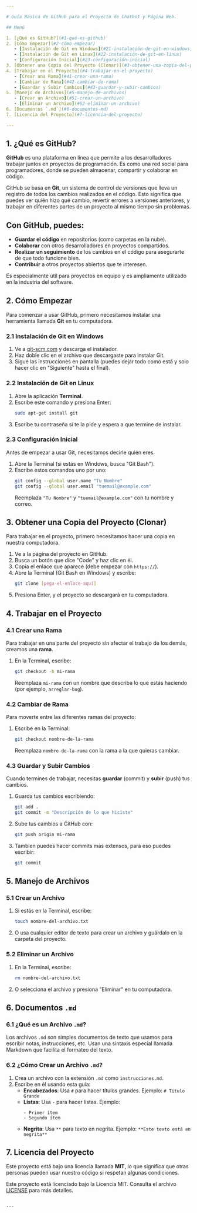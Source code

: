 ```yaml
---

# Guía Básica de GitHub para el Proyecto de Chatbot y Página Web.

## Menú

1. [¿Qué es GitHub?](#1-qué-es-github)
2. [Cómo Empezar](#2-cómo-empezar)
   - [Instalación de Git en Windows](#21-instalación-de-git-en-windows)
   - [Instalación de Git en Linux](#22-instalación-de-git-en-linux)
   - [Configuración Inicial](#23-configuración-inicial)
3. [Obtener una Copia del Proyecto (Clonar)](#3-obtener-una-copia-del-proyecto-clonar)
4. [Trabajar en el Proyecto](#4-trabajar-en-el-proyecto)
   - [Crear una Rama](#41-crear-una-rama)
   - [Cambiar de Rama](#42-cambiar-de-rama)
   - [Guardar y Subir Cambios](#43-guardar-y-subir-cambios)
5. [Manejo de Archivos](#5-manejo-de-archivos)
   - [Crear un Archivo](#51-crear-un-archivo)
   - [Eliminar un Archivo](#52-eliminar-un-archivo)
6. [Documentos `.md`](#6-documentos-md)
7. [Licencia del Proyecto](#7-licencia-del-proyecto)

---
```


## 1. ¿Qué es GitHub?

**GitHub** es una plataforma en línea que permite a los desarrolladores trabajar juntos en proyectos de programación. Es como una red social para programadores, donde se pueden almacenar, compartir y colaborar en código.

GitHub se basa en **Git**, un sistema de control de versiones que lleva un registro de todos los cambios realizados en el código. 
Esto significa que puedes ver quién hizo qué cambio, revertir errores a versiones anteriores, y trabajar en diferentes partes de un proyecto al mismo tiempo sin problemas.

## Con GitHub, puedes:
- **Guardar el código** en repositorios (como carpetas en la nube).
- **Colaborar** con otros desarrolladores en proyectos compartidos.
- **Realizar un seguimiento** de los cambios en el código para asegurarte de que todo funcione bien.
- **Contribuir** a otros proyectos abiertos que te interesen.

Es especialmente útil para proyectos en equipo y es ampliamente utilizado en la industria del software.

## 2. Cómo Empezar

Para comenzar a usar GitHub, primero necesitamos instalar una herramienta llamada **Git** en tu computadora.

### 2.1 Instalación de Git en Windows

1. Ve a [git-scm.com](https://git-scm.com/downloads) y descarga el instalador.
2. Haz doble clic en el archivo que descargaste para instalar Git.
3. Sigue las instrucciones en pantalla (puedes dejar todo como está y solo hacer clic en "Siguiente" hasta el final).

### 2.2 Instalación de Git en Linux

1. Abre la aplicación **Terminal**.
2. Escribe este comando y presiona Enter:
   ```bash
   sudo apt-get install git
   ```
3. Escribe tu contraseña si te la pide y espera a que termine de instalar.

### 2.3 Configuración Inicial

Antes de empezar a usar Git, necesitamos decirle quién eres.

1. Abre la Terminal (si estás en Windows, busca "Git Bash").
2. Escribe estos comandos uno por uno:
   ```bash
   git config --global user.name "Tu Nombre"
   git config --global user.email "tuemail@example.com"
   ```
   Reemplaza `"Tu Nombre"` y `"tuemail@example.com"` con tu nombre y correo.

## 3. Obtener una Copia del Proyecto (Clonar)

Para trabajar en el proyecto, primero necesitamos hacer una copia en nuestra computadora.

1. Ve a la página del proyecto en GitHub.
2. Busca un botón que dice "Code" y haz clic en él.
3. Copia el enlace que aparece (debe empezar con `https://`).
4. Abre la Terminal (Git Bash en Windows) y escribe:
   ```bash
   git clone [pega-el-enlace-aquí]
   ```
5. Presiona Enter, y el proyecto se descargará en tu computadora.

## 4. Trabajar en el Proyecto

### 4.1 Crear una Rama

Para trabajar en una parte del proyecto sin afectar el trabajo de los demás, creamos una **rama**.

1. En la Terminal, escribe:
   ```bash
   git checkout -b mi-rama
   ```
   Reemplaza `mi-rama` con un nombre que describa lo que estás haciendo (por ejemplo, `arreglar-bug`).

### 4.2 Cambiar de Rama

Para moverte entre las diferentes ramas del proyecto:

1. Escribe en la Terminal:
   ```bash
   git checkout nombre-de-la-rama
   ```
   Reemplaza `nombre-de-la-rama` con la rama a la que quieras cambiar.

### 4.3 Guardar y Subir Cambios

Cuando termines de trabajar, necesitas **guardar** (commit) y **subir** (push) tus cambios.

1. Guarda tus cambios escribiendo:
   ```bash
   git add .
   git commit -m "Descripción de lo que hiciste"
   ```
2. Sube tus cambios a GitHub con:
   ```bash
   git push origin mi-rama
   ```
3. Tambien puedes hacer commits mas extensos, para eso puedes escribir:
   ```bash
   git commit
   ```
## 5. Manejo de Archivos

### 5.1 Crear un Archivo

1. Si estás en la Terminal, escribe:
   ```bash
   touch nombre-del-archivo.txt
   ```
2. O usa cualquier editor de texto para crear un archivo y guárdalo en la carpeta del proyecto.

### 5.2 Eliminar un Archivo

1. En la Terminal, escribe:
   ```bash
   rm nombre-del-archivo.txt
   ```
2. O selecciona el archivo y presiona "Eliminar" en tu computadora.

## 6. Documentos `.md`

### 6.1 ¿Qué es un Archivo `.md`?

Los archivos `.md` son simples documentos de texto que usamos para escribir notas, instrucciones, etc. Usan una sintaxis especial llamada Markdown que facilita el formateo del texto.

### 6.2 ¿Cómo Crear un Archivo `.md`?

1. Crea un archivo con la extensión `.md` como `instrucciones.md`.
2. Escribe en él usando esta guía:
   - **Encabezados**: Usa `#` para hacer títulos grandes. Ejemplo: `# Título Grande`
   - **Listas**: Usa `-` para hacer listas. Ejemplo:
     ```
     - Primer ítem
     - Segundo ítem
     ```
   - **Negrita**: Usa `**` para texto en negrita. Ejemplo: `**Este texto está en negrita**`

## 7. Licencia del Proyecto

Este proyecto está bajo una licencia llamada **MIT**, lo que significa que otras personas pueden usar nuestro código si respetan algunas condiciones.

   Este proyecto está licenciado bajo la Licencia MIT. Consulta el archivo [LICENSE](LICENSE) para más detalles.
   ```

---
